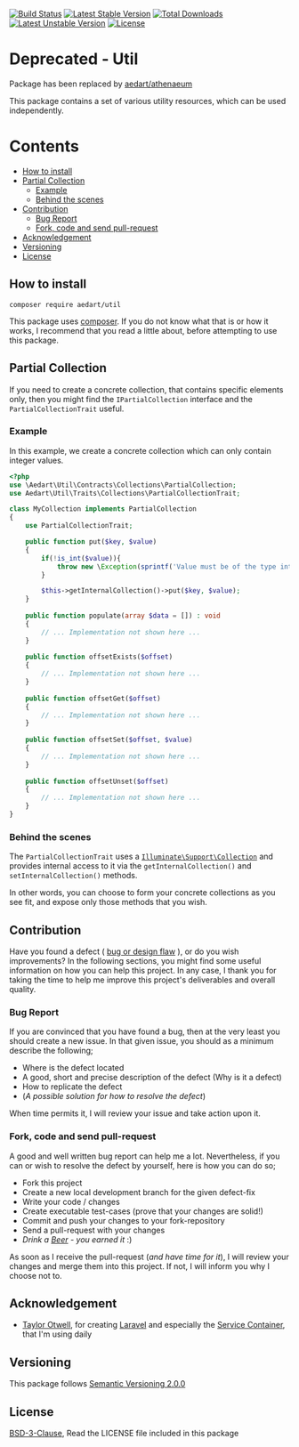 [![Build Status](https://travis-ci.org/aedart/util.svg?branch=master)](https://travis-ci.org/aedart/util)
[![Latest Stable Version](https://poser.pugx.org/aedart/util/v/stable)](https://packagist.org/packages/aedart/util)
[![Total Downloads](https://poser.pugx.org/aedart/util/downloads)](https://packagist.org/packages/aedart/util)
[![Latest Unstable Version](https://poser.pugx.org/aedart/util/v/unstable)](https://packagist.org/packages/aedart/util)
[![License](https://poser.pugx.org/aedart/util/license)](https://packagist.org/packages/aedart/util)

# Deprecated - Util

Package has been replaced by [aedart/athenaeum](https://github.com/aedart/athenaeum)

This package contains a set of various utility resources, which can be used independently. 

# Contents

  * [How to install](#how-to-install)
  * [Partial Collection](#partial-collection)
    + [Example](#example)
    + [Behind the scenes](#behind-the-scenes)
  * [Contribution](#contribution)
    + [Bug Report](#bug-report)
    + [Fork, code and send pull-request](#fork--code-and-send-pull-request)
  * [Acknowledgement](#acknowledgement)
  * [Versioning](#versioning)
  * [License](#license)

## How to install

```console
composer require aedart/util
```

This package uses [composer](https://getcomposer.org/). If you do not know what that is or how it works, I recommend that you read a little about, before attempting to use this package.

## Partial Collection

If you need to create a concrete collection, that contains specific elements only, then you might find the `IPartialCollection` interface and the `PartialCollectionTrait` useful. 

### Example

In this example, we create a concrete collection which can only contain integer values.

```php
<?php
use \Aedart\Util\Contracts\Collections\PartialCollection;
use Aedart\Util\Traits\Collections\PartialCollectionTrait;

class MyCollection implements PartialCollection
{
    use PartialCollectionTrait;

    public function put($key, $value)
    {
        if(!is_int($value)){
            throw new \Exception(sprintf('Value must be of the type integer, %s given', var_export($value, true)));
        }

        $this->getInternalCollection()->put($key, $value);
    }
    
    public function populate(array $data = []) : void
    {
        // ... Implementation not shown here ...
    }
    
    public function offsetExists($offset)
    {
        // ... Implementation not shown here ...
    }
    
    public function offsetGet($offset)
    {
        // ... Implementation not shown here ...
    }
    
    public function offsetSet($offset, $value)
    {
        // ... Implementation not shown here ...
    }
    
    public function offsetUnset($offset)
    {
        // ... Implementation not shown here ...
    }
}
```

### Behind the scenes

The `PartialCollectionTrait` uses a [`Illuminate\Support\Collection`](https://laravel.com/docs/5.5/collections) and provides internal access to it via the `getInternalCollection()` and
`setInternalCollection()` methods.

In other words, you can choose to form your concrete collections as you see fit, and expose only those methods that you wish.

## Contribution

Have you found a defect ( [bug or design flaw](https://en.wikipedia.org/wiki/Software_bug) ), or do you wish improvements? In the following sections, you might find some useful information
on how you can help this project. In any case, I thank you for taking the time to help me improve this project's deliverables and overall quality.

### Bug Report

If you are convinced that you have found a bug, then at the very least you should create a new issue. In that given issue, you should as a minimum describe the following;

* Where is the defect located
* A good, short and precise description of the defect (Why is it a defect)
* How to replicate the defect
* (_A possible solution for how to resolve the defect_)

When time permits it, I will review your issue and take action upon it.

### Fork, code and send pull-request

A good and well written bug report can help me a lot. Nevertheless, if you can or wish to resolve the defect by yourself, here is how you can do so;

* Fork this project
* Create a new local development branch for the given defect-fix
* Write your code / changes
* Create executable test-cases (prove that your changes are solid!)
* Commit and push your changes to your fork-repository
* Send a pull-request with your changes
* _Drink a [Beer](https://en.wikipedia.org/wiki/Beer) - you earned it_ :)

As soon as I receive the pull-request (_and have time for it_), I will review your changes and merge them into this project. If not, I will inform you why I choose not to.

## Acknowledgement

* [Taylor Otwell](https://github.com/taylorotwell), for creating [Laravel](http://laravel.com) and especially the [Service Container](https://laravel.com/docs/5.4/container), that I'm using daily

## Versioning

This package follows [Semantic Versioning 2.0.0](http://semver.org/)

## License

[BSD-3-Clause](http://spdx.org/licenses/BSD-3-Clause), Read the LICENSE file included in this package
